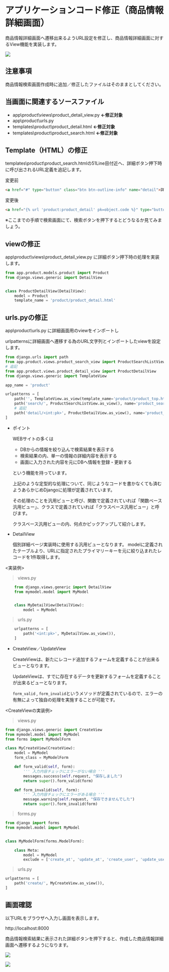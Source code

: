 # アプリケーションコード修正（商品情報詳細画面）
商品情報詳細画面へ遷移出来るようURL設定を修正し、商品情報詳細画面に対するView機能を実装します。

![](./img/27.png)



## 注意事項
商品情報検索画面作成時に追加／修正したファイルはそのままとしてください。


## 当画面に関連するソースファイル

- app\product\views\product_detail_view.py **←修正対象**
- app\product\urls.py
- templates\product\product_detail.html **←修正対象**
- templates\product\product_search.html **←修正対象**


## Template（HTML）の修正
templates\product\product_search.htmlの51Line目付近へ、詳細ボタン押下時に呼び出されるURL定義を追記します。

変更前

```html
<a href="#" type="button" class="btn btn-outline-info" name="detail">詳細</a>
```

変更後

```html
<a href="{% url 'product:product_detail' pk=object.code %}" type="button" class="btn btn-outline-info" name="detail">詳細</a>
```

※ここまでの手順で検索画面にて、検索ボタンを押下するとどうなるか見てみましょう。


## viewの修正
app\product\views\product_detail_view.py に詳細ボタン押下時の処理を実装します。


```python
from app.product.models.product import Product
from django.views.generic import DetailView


class ProductDetailView(DetailView):
    model = Product
    template_name = 'product/product_detail.html'
```


## urls.pyの修正
app\product\urls.py に詳細画面用のviewをインポートし

urlpatternsに詳細画面へ遷移する為のURL文字列とインポートしたviewを設定します。

```python
from django.urls import path
from app.product.views.product_search_view import ProductSearchListView
# 追記
from app.product.views.product_detail_view import ProductDetailView
from django.views.generic import TemplateView

app_name = 'product'

urlpatterns = [
    path('', TemplateView.as_view(template_name='product/product_top.html'), name='top'),
    path('search/', ProductSearchListView.as_view(), name='product_search'),
    # 追記
    path('detail/<int:pk>', ProductDetailView.as_view(), name='product_detail'),
]
```

- ポイント
  
  WEBサイトの多くは

  - DBからの情報を絞り込んで検索結果を表示する
  - 検索結果の内、単一の情報の詳細内容を表示する
  - 画面に入力された内容を元にDBへ情報を登録・更新する
  
  という機能を持っています。
  
  上記のような定型的な処理について、同じようなコードを書かなくても済むようあらかじめDjangoに処理が定義されています。
  
  その処理のことを汎用ビューと呼び、関数で定義されていれば「関数ベース汎用ビュー」、クラスで定義されていれば「クラスベース汎用ビュー」と呼びます。

  クラスベース汎用ビューの内、何点かピックアップして紹介します。
  
- DetailView

    個別詳細ページ実装時に使用する汎用ビューとなります。
    modelに定義されたテーブルより、URLに指定されたプライマリーキーを元に絞り込まれたレコードを1件取得します。

<実装例>

> views.py

```python
    from django.views.generic import DetailView
    from mymodel.model import MyModel


    class MyDetailView(DetailView):
        model = MyModel
```

> urls.py

```python
    urlpatterns = [
        path('<int:pk>', MyDetailView.as_view()),
    ]
```
  
  - CreateView／UpdateView
  
    CreateViewは、新たにレコード追加するフォームを定義することが出来るビューとなります。

    UpdateViewは、すでに存在するデータを更新するフォームを定義することが出来るビューとなります。
    
    ```form_valid``` , ```form_invalid```というメソッドが定義されているので、エラーの有無によって独自の処理を実施することが可能です。


<CreateViewの実装例>

> views.py

```python
from django.views.generic import CreateView
from mymodel.model import MyModel
from forms import MyModelForm

class MyCreateView(CreateView):
    model = MyModel
    form_class = MyModelForm

    def form_valid(self, form):
        ''' 入力内容チェックにエラーがない場合 '''
        messages.success(self.request, "保存しました")
        return super().form_valid(form)

    def form_invalid(self, form):
        ''' 入力内容チェックにエラーがある場合 '''
        message.warning(self.request, "保存できませんでした")
        return super().form_invalid(form)
```

> forms.py

```python
from django import forms
from mymodel.model import MyModel


class MyModelForm(forms.ModelForm):

    class Meta:
        model = MyModel
        exclude = ['create_at', 'update_at', 'create_user', 'update_user',]
```

> urls.py

```python
urlpatterns = [
    path('create/', MyCreateView.as_view()),
]
```

## 画面確認
以下URLをブラウザへ入力し画面を表示します。

http://localhost:8000

商品情報検索結果に表示された詳細ボタンを押下すると、作成した商品情報詳細画面へ遷移するようになります。

![](./img/6.png)

![](./img/7.png)